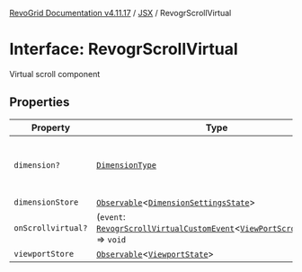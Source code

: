 [RevoGrid Documentation v4.11.17](README.md) / [JSX](Namespace.JSX.md) / RevogrScrollVirtual

# Interface: RevogrScrollVirtual

Virtual scroll component

## Properties

| Property | Type | Description | Defined in |
| ------ | ------ | ------ | ------ |
| `dimension?` | [`DimensionType`](TypeAlias.DimensionType.md) | Scroll dimension (`X` - `rgCol` or `Y` - `rgRow`) | [src/components.d.ts:2228](https://github.com/revolist/revogrid/blob/0844b37dbe4827c0b3ffa78b88f276b83e0fed00/src/components.d.ts#L2228) |
| `dimensionStore` | [`Observable`](TypeAlias.Observable.md)\<[`DimensionSettingsState`](Interface.DimensionSettingsState.md)\> | Dimensions | [src/components.d.ts:2232](https://github.com/revolist/revogrid/blob/0844b37dbe4827c0b3ffa78b88f276b83e0fed00/src/components.d.ts#L2232) |
| `onScrollvirtual?` | (`event`: [`RevogrScrollVirtualCustomEvent`](Interface.RevogrScrollVirtualCustomEvent.md)\<[`ViewPortScrollEvent`](TypeAlias.ViewPortScrollEvent.md)\>) => `void` | Scroll event | [src/components.d.ts:2236](https://github.com/revolist/revogrid/blob/0844b37dbe4827c0b3ffa78b88f276b83e0fed00/src/components.d.ts#L2236) |
| `viewportStore` | [`Observable`](TypeAlias.Observable.md)\<[`ViewportState`](Interface.ViewportState.md)\> | Viewport | [src/components.d.ts:2240](https://github.com/revolist/revogrid/blob/0844b37dbe4827c0b3ffa78b88f276b83e0fed00/src/components.d.ts#L2240) |
